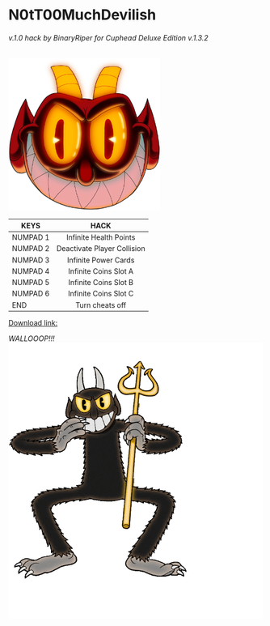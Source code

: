 # N0tT00MuchDevilish  
###### v.1.0 hack by BinaryRiper for Cuphead Deluxe Edition v.1.3.2   

<img src="https://github.com/BinaryRiper/N0tT00MuchDevilish/blob/main/media/icon.png" width="300" height="300">  

| KEYS  | HACK |
| -------- |:--------:|
|NUMPAD 1 | Infinite Health Points
|NUMPAD 2 | Deactivate Player Collision
|NUMPAD 3 | Infinite Power Cards
|NUMPAD 4 | Infinite Coins Slot A
|NUMPAD 5 | Infinite Coins Slot B
|NUMPAD 6 | Infinite Coins Slot C
|END | Turn cheats off

[Download link: ](https://github.com/BinaryRiper/N0tT00MuchDevilish/releases/download/v.1.0/N0tT00MuchDevilish.exe)  

*WALLOOOP!!!*  
<img src="https://github.com/BinaryRiper/N0tT00MuchDevilish/blob/main/media/devilskin.gif">
